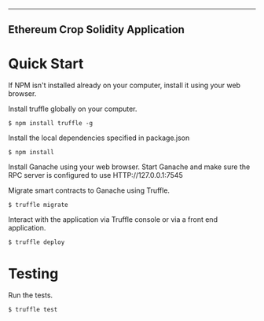 -----------------------------------------------
Ethereum Crop Solidity Application
-----------------------------------------------

Quick Start
===========

If NPM isn't installed already on your computer, install it using your web browser.

Install truffle globally on your computer.

    $ npm install truffle -g

Install the local dependencies specified in package.json

    $ npm install

Install Ganache using your web browser. Start Ganache and make sure the RPC server is configured to use HTTP://127.0.0.1:7545

Migrate smart contracts to Ganache using Truffle.

    $ truffle migrate

Interact with the application via Truffle console or via a front end application.

    $ truffle deploy

Testing
=======

Run the tests.

    $ truffle test

